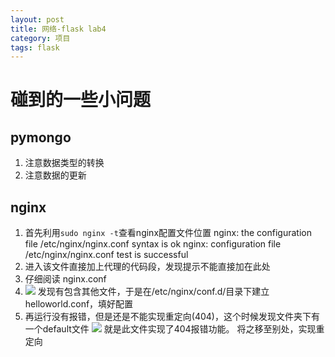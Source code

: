 ```yaml
---
layout: post
title: 网络-flask lab4
category: 项目
tags: flask
---
```




# 碰到的一些小问题
## pymongo
1. 注意数据类型的转换
2. 注意数据的更新

## nginx
1. 首先利用`sudo nginx -t`查看nginx配置文件位置
nginx: the configuration file /etc/nginx/nginx.conf syntax is ok
nginx: configuration file /etc/nginx/nginx.conf test is successful
2. 进入该文件直接加上代理的代码段，发现提示不能直接加在此处
3. 仔细阅读 nginx.conf
4. ![](imgs/20190202-100103.png)
发现有包含其他文件，于是在/etc/nginx/conf.d/目录下建立helloworld.conf，填好配置
5. 再运行没有报错，但是还是不能实现重定向(404)，这个时候发现文件夹下有一个default文件
![](imgs/20190202-100454.png)
就是此文件实现了404报错功能。
将之移至别处，实现重定向

